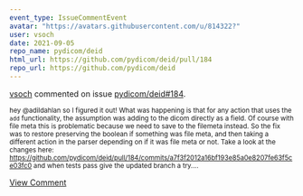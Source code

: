 ```yaml
---
event_type: IssueCommentEvent
avatar: "https://avatars.githubusercontent.com/u/814322?"
user: vsoch
date: 2021-09-05
repo_name: pydicom/deid
html_url: https://github.com/pydicom/deid/pull/184
repo_url: https://github.com/pydicom/deid
---
```


<a href='https://github.com/vsoch' target='_blank'>vsoch</a> commented on issue <a href='https://github.com/pydicom/deid/pull/184' target='_blank'>pydicom/deid#184</a>.

<small>hey @adildahlan so I figured it out! What was happening is that for any action that uses the `add` functionality, the assumption was adding to the dicom directly as a field. Of course with file meta this is problematic because we need to save to the filemeta instead. So the fix was to restore preserving the boolean if something was file meta, and then taking a different action in the parser depending on if it was file meta or not. Take a look at the changes here: https://github.com/pydicom/deid/pull/184/commits/a7f3f2012a16bf193e85a0e8207fe63f5ce03fc0 and when tests pass give the updated branch a try....</small>

<a href='https://github.com/pydicom/deid/pull/184' target='_blank'>View Comment</a>